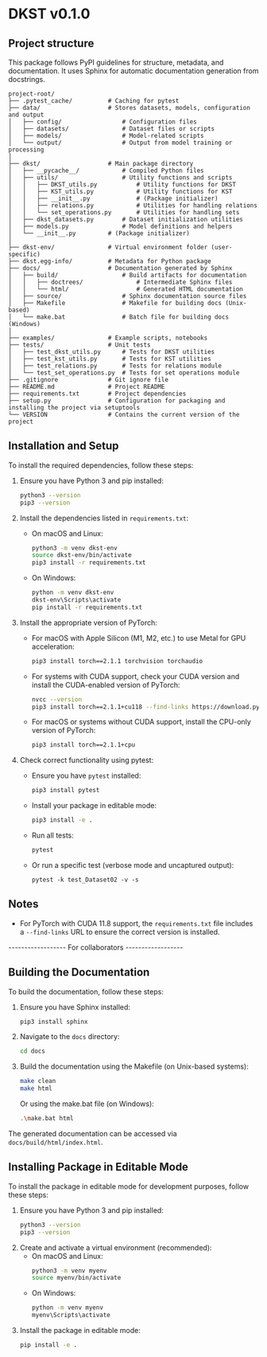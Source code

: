 # DKST v0.1.0

## Project structure 
This package follows PyPI guidelines for structure, metadata, and documentation.
It uses Sphinx for automatic documentation generation from docstrings.

```
project-root/
├── .pytest_cache/          # Caching for pytest
├── data/                   # Stores datasets, models, configuration and output
│   ├── config/                 # Configuration files
│   ├── datasets/               # Dataset files or scripts
│   ├── models/                 # Model-related scripts
│   └── output/                 # Output from model training or processing
│
├── dkst/                   # Main package directory
│   ├── __pycache__/            # Compiled Python files
│   ├── utils/                  # Utility functions and scripts
│   │   ├── DKST_utils.py           # Utility functions for DKST
│   │   ├── KST_utils.py            # Utility functions for KST
│   │   ├── __init__.py             # (Package initializer)
│   │   ├── relations.py            # Utilities for handling relations
│   │   └── set_operations.py       # Utilities for handling sets
│   ├── dkst_datasets.py        # Dataset initialization utilities
│   ├── models.py               # Model definitions and helpers
│   └── __init__.py         # (Package initializer)
│
├── dkst-env/               # Virtual environment folder (user-specific)
├── dkst.egg-info/          # Metadata for Python package
├── docs/                   # Documentation generated by Sphinx
│   ├── build/                  # Build artifacts for documentation
│   │   ├── doctrees/               # Intermediate Sphinx files
│   │   └── html/                   # Generated HTML documentation
│   ├── source/                 # Sphinx documentation source files
│   ├── Makefile                # Makefile for building docs (Unix-based)
│   └── make.bat                # Batch file for building docs (Windows)
│
├── examples/               # Example scripts, notebooks
├── tests/                  # Unit tests
│   ├── test_dkst_utils.py      # Tests for DKST utilities
│   ├── test_kst_utils.py       # Tests for KST utilities
│   ├── test_relations.py       # Tests for relations module
│   └── test_set_operations.py  # Tests for set operations module
├── .gitignore              # Git ignore file
├── README.md               # Project README
├── requirements.txt        # Project dependencies
├── setup.py                # Configuration for packaging and installing the project via setuptools
└── VERSION                 # Contains the current version of the project
```

## Installation and Setup
To install the required dependencies, follow these steps:

1. Ensure you have Python 3 and pip installed:
    ```sh
    python3 --version
    pip3 --version
    ```

2. Install the dependencies listed in `requirements.txt`:
    - On macOS and Linux:
        ```sh
        python3 -m venv dkst-env
        source dkst-env/bin/activate
        pip3 install -r requirements.txt
        ```
    - On Windows:
        ```sh
        python -m venv dkst-env
        dkst-env\Scripts\activate
        pip install -r requirements.txt
        ```

3. Install the appropriate version of PyTorch:
    - For macOS with Apple Silicon (M1, M2, etc.) to use Metal for GPU acceleration:
        ```sh
        pip3 install torch==2.1.1 torchvision torchaudio
        ```
    - For systems with CUDA support, check your CUDA version and install the CUDA-enabled version of PyTorch:
        ```sh
        nvcc --version
        pip3 install torch==2.1.1+cu118 --find-links https://download.pytorch.org/whl/torch_stable.html
        ```
    - For macOS or systems without CUDA support, install the CPU-only version of PyTorch:
        ```sh
        pip3 install torch==2.1.1+cpu
        ```

4. Check correct functionality using pytest:
    - Ensure you have `pytest` installed:
        ```sh
        pip3 install pytest
        ```
    - Install your package in editable mode:
        ```sh
        pip3 install -e .
        ```
    - Run all tests:
        ```sh
        pytest
        ```
    - Or run a specific test (verbose mode and uncaptured output):
        ```
        pytest -k test_Dataset02 -v -s
        ```

## Notes

- For PyTorch with CUDA 11.8 support, the `requirements.txt` file includes a `--find-links` URL to ensure the correct version is installed.




------------------ For collaborators ------------------

## Building the Documentation

To build the documentation, follow these steps:

1. Ensure you have Sphinx installed:
    ```sh
    pip3 install sphinx
    ```
2. Navigate to the `docs` directory:
    ```sh
    cd docs
    ```
3. Build the documentation using the Makefile (on Unix-based systems):
    ```sh
    make clean
    make html
    ```
   Or using the make.bat file (on Windows):
    ```sh
    .\make.bat html
    ```

The generated documentation can be accessed via `docs/build/html/index.html`.

## Installing Package in Editable Mode

To install the package in editable mode for development purposes, follow these steps:
1. Ensure you have Python 3 and pip installed:
    ```sh
    python3 --version
    pip3 --version
    ```
2. Create and activate a virtual environment (recommended):
    - On macOS and Linux:
        ```sh
        python3 -m venv myenv
        source myenv/bin/activate
        ```
    - On Windows:
        ```sh
        python -m venv myenv
        myenv\Scripts\activate
        ```
3. Install the package in editable mode:
    ```sh
    pip install -e .
    ```


